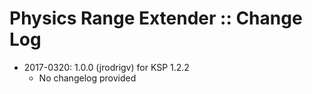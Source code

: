 # Physics Range Extender :: Change Log

* 2017-0320: 1.0.0 (jrodrigv) for KSP 1.2.2
	+ No changelog provided
